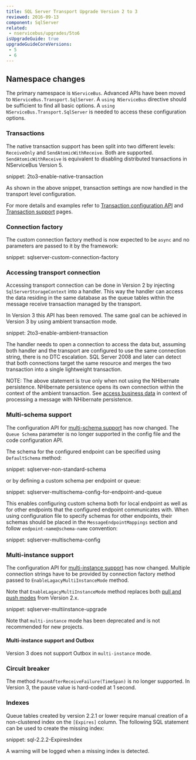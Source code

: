 ```yaml
---
title: SQL Server Transport Upgrade Version 2 to 3
reviewed: 2016-09-13
component: SqlServer
related:
 - nservicebus/upgrades/5to6
isUpgradeGuide: true
upgradeGuideCoreVersions:
 - 5
 - 6
---
```



## Namespace changes

The primary namespace is `NServiceBus`. Advanced APIs have been moved to `NServiceBus.Transport.SqlServer`. A `using NServiceBus` directive should be sufficient to find all basic options. A `using NServiceBus.Transport.SqlServer` is needed to access these configuration options.


### Transactions

The native transaction support has been split into two different levels: `ReceiveOnly` and `SendAtomicWithReceive`. Both are supported. `SendAtomicWithReceive` is equivalent to disabling distributed transactions in NServiceBus Version 5.

snippet: 2to3-enable-native-transaction

As shown in the above snippet, transaction settings are now handled in the transport level configuration.

For more details and examples refer to [Transaction configuration API](/nservicebus/upgrades/5to6/transaction-configuration.md) and [Transaction support](/nservicebus/transports/transactions.md) pages.


### Connection factory

The custom connection factory method is now expected to be `async` and no parameters are passed to it by the framework:

snippet: sqlserver-custom-connection-factory


### Accessing transport connection

Accessing transport connection can be done in Version 2 by injecting `SqlServerStorageContext` into a handler. This way the handler can access the data residing in the same database as the queue tables within the message receive transaction managed by the transport.

In Version 3 this API has been removed. The same goal can be achieved in Version 3 by using ambient transaction mode.

snippet: 2to3-enable-ambient-transaction

The handler needs to open a connection to access the data but, assuming both handler and the transport are configured to use the same connection string, there is no DTC escalation. SQL Server 2008 and later can detect that both connections target the same resource and merges the two transaction into a single lightweight transaction.

NOTE: The above statement is true only when not using the NHibernate persistence. NHibernate persistence opens its own connection within the context of the ambient transaction. See [access business data](/persistence/nhibernate/accessing-data.md) in context of processing a message with NHibernate persistence.


### Multi-schema support

The configuration API for [multi-schema support](/nservicebus/sqlserver/deployment-options.md#modes-overview-multi-schema) has now changed. The `Queue Schema` parameter is no longer supported in the config file and the code configuration API.

The schema for the configured endpoint can be specified using `DefaultSchema` method:

snippet: sqlserver-non-standard-schema

or by defining a custom schema per endpoint or queue:

snippet: sqlserver-multischema-config-for-endpoint-and-queue

This enables configuring custom schema both for local endpoint as well as for other endpoints that the configured endpoint communicates with. When using configuration file to specify schemas for other endpoints, their schemas should be placed in the `MessageEndpointMappings` section and follow `endpoint-name@schema-name` convention:

snippet: sqlserver-multischema-config


### Multi-instance support

The configuration API for [multi-instance support](/nservicebus/sqlserver/deployment-options.md#modes-overview-multi-instance) has now changed. Multiple connection strings have to be provided by connection factory method passed to `EnableLagacyMultiInstanceMode` method.

Note that `EnableLagacyMultiInstanceMode` method replaces both [pull and push modes](/nservicebus/sqlserver/connection-settings.md#multiple-connection-strings) from Version 2.x.

snippet: sqlserver-multiinstance-upgrade

Note that `multi-instance` mode has been deprecated and is not recommended for new projects.


#### Multi-instance support and Outbox

Version 3 does not support Outbox in `multi-instance` mode.


### Circuit breaker

The method `PauseAfterReceiveFailure(TimeSpan)` is no longer supported. In Version 3, the pause value is hard-coded at 1 second.


### Indexes

Queue tables created by version 2.2.1 or lower require manual creation of a non-clustered index on the `[Expires]` column. The following SQL statement can be used to create the missing index:

snippet: sql-2.2.2-ExpiresIndex

A warning will be logged when a missing index is detected.

